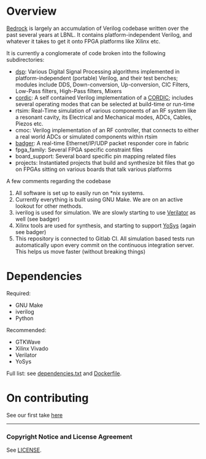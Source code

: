 Overview
========

[Bedrock](https://gitlab.lbl.gov/hdl-libraries/bedrock) is largely an accumulation
of Verilog codebase written over the past several years at LBNL. It contains
platform-independent Verilog, and whatever it takes to get it onto FPGA platforms like Xilinx etc.

It is currently a conglomerate of code broken into the following subdirectories:

* [dsp](dsp): Various Digital Signal Processing algorithms
implemented in platform-independent (portable) Verilog, and their test benches;
modules include DDS, Down-conversion, Up-conversion, CIC Filters,
Low-Pass filters, High-Pass filters, Mixers
* [cordic](cordic): A self contained Verilog implementation of a
[CORDIC](https://en.wikipedia.org/wiki/CORDIC);
includes several operating modes that can be selected at build-time or run-time
* rtsim: Real-Time simulation of various components of an RF system like a
resonant cavity, its Electrical and Mechanical modes, ADCs, Cables, Piezos etc.
* cmoc: Verilog implementation of an RF controller, that connects to either a
real world ADCs or simulated components within rtsim
* [badger](badger): A real-time Ethernet/IP/UDP packet responder core in fabric
* fpga_family: Several FPGA specific constraint files
* board_support: Several board specific pin mapping related files
* projects: Instantiated projects that build and synthesize bit files that go on
FPGAs sitting on various boards that talk various platforms


A few comments regarding the codebase

1. All software is set up to easily run on *nix systems.
2. Currently everything is built using GNU Make. We are on an active lookout for
other methods.
3. iverilog is used for simulation. We are slowly starting to use [Verilator](https://www.veripool.org/wiki/verilator) as well
(see badger)
4. Xilinx tools are used for synthesis, and starting to support [YoSys](http://www.clifford.at/yosys/) (again see badger)
5. This repository is connected to Gitlab CI. All simulation based tests run
automatically upon every commit on the continuous integration server. This helps
us move faster (without breaking things)


Dependencies
============

Required:

*  GNU Make
*  iverilog
*  Python

Recommended:

*  GTKWave
*  Xilinx Vivado
*  Verilator
*  YoSys

Full list: see [dependencies.txt](dependencies.txt) and [Dockerfile](Dockerfile).

On contributing
===============
See our first take [here](guidelines/CONTRIBUTING.md)

************************************************************************************


### Copyright Notice and License Agreement

See [LICENSE](LICENSE.md).
